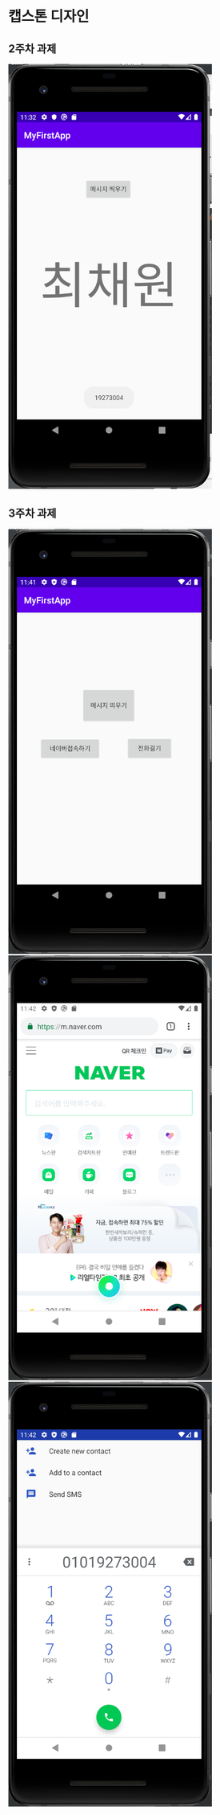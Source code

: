 # 캡스톤 디자인
## 2주차 과제

<img width="" height="" src="./png/2.PNG">

## 3주차 과제
<img width="" height="" src="./png/3-1.PNG">
<img width="" height="" src="./png/3-2.PNG">
<img width="" height="" src="./png/3-3.PNG">
